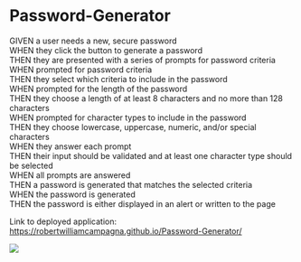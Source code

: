 # Password-Generator
GIVEN a user needs a new, secure password<br>
WHEN they click the button to generate a password<br>
THEN they are presented with a series of prompts for password criteria<br>
WHEN prompted for password criteria<br>
THEN they select which criteria to include in the password<br>
WHEN prompted for the length of the password<br>
THEN they choose a length of at least 8 characters and no more than 128 characters<br>
WHEN prompted for character types to include in the password<br>
THEN they choose lowercase, uppercase, numeric, and/or special characters<br>
WHEN they answer each prompt<br>
THEN their input should be validated and at least one character type should be selected<br>
WHEN all prompts are answered<br>
THEN a password is generated that matches the selected criteria<br>
WHEN the password is generated<br>
THEN the password is either displayed in an alert or written to the page<br>

Link to deployed application: https://robertwilliamcampagna.github.io/Password-Generator/

<img src="https://i.imgur.com/qZNq2JB.png">